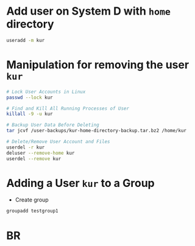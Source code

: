 # Add user on System D with `home` directory
```bash
useradd -m kur
```
# Manipulation for removing the user `kur`
```bash
# Lock User Accounts in Linux
passwd --lock kur

# Find and Kill All Running Processes of User
killall -9 -u kur

# Backup User Data Before Deleting
tar jcvf /user-backups/kur-home-directory-backup.tar.bz2 /home/kur

# Delete/Remove User Account and Files
userdel -r kur 
deluser --remove-home kur
userdel --remove kur
```

# Adding a User `kur` to a Group
-  Create group
```bash 
groupadd testgroup1
```

# BR
